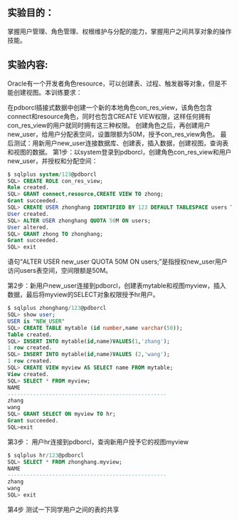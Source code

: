 ## 实验目的：
掌握用户管理、角色管理、权根维护与分配的能力，掌握用户之间共享对象的操作技能。

## 实验内容:
Oracle有一个开发者角色resource，可以创建表、过程、触发器等对象，但是不能创建视图。本训练要求：

在pdborcl插接式数据中创建一个新的本地角色con_res_view，该角色包含connect和resource角色，同时也包含CREATE VIEW权限，这样任何拥有con_res_view的用户就同时拥有这三种权限。
创建角色之后，再创建用户new_user，给用户分配表空间，设置限额为50M，授予con_res_view角色。
最后测试：用新用户new_user连接数据库、创建表，插入数据，创建视图，查询表和视图的数据。
第1步：以system登录到pdborcl，创建角色con_res_view和用户new_user，并授权和分配空间：


```sql
$ sqlplus system/123@pdborcl
SQL> CREATE ROLE con_res_view;
Role created.
SQL> GRANT connect,resource,CREATE VIEW TO zhong;
Grant succeeded.
SQL> CREATE USER zhonghang IDENTIFIED BY 123 DEFAULT TABLESPACE users TEMPORARY TABLESPACE temp;
User created.
SQL> ALTER USER zhonghang QUOTA 50M ON users;
User altered.
SQL> GRANT zhong TO zhonghang;
Grant succeeded.
SQL> exit
```
语句“ALTER USER new_user QUOTA 50M ON users;”是指授权new_user用户访问users表空间，空间限额是50M。

第2步：新用户new_user连接到pdborcl，创建表mytable和视图myview，插入数据，最后将myview的SELECT对象权限授予hr用户。
```sql
$ sqlplus zhonghang/123@pdborcl
SQL> show user;
USER is "NEW_USER"
SQL> CREATE TABLE mytable (id number,name varchar(50));
Table created.
SQL> INSERT INTO mytable(id,name)VALUES(1,'zhang');
1 row created.
SQL> INSERT INTO mytable(id,name)VALUES (2,'wang');
1 row created.
SQL> CREATE VIEW myview AS SELECT name FROM mytable;
View created.
SQL> SELECT * FROM myview;
NAME
--------------------------------------------------
zhang
wang
SQL> GRANT SELECT ON myview TO hr;
Grant succeeded.
SQL>exit
```
第3步：
用户hr连接到pdborcl，查询新用户授予它的视图myview
```sql
$ sqlplus hr/123@pdborcl
SQL> SELECT * FROM zhonghang.myview;
NAME
--------------------------------------------------
zhang
wang
SQL> exit
```
第4步
测试一下同学用户之间的表的共享
